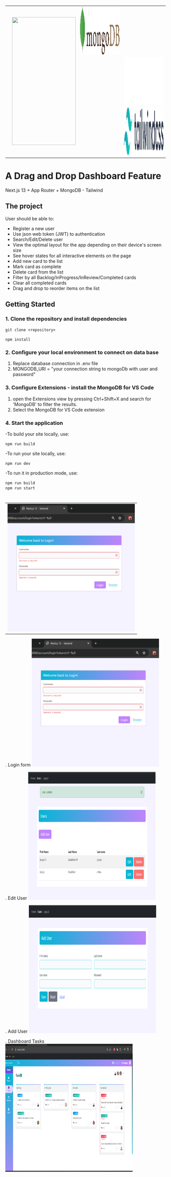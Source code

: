 



|   |   |   | 
| :------------ |:---------------:| ---------:|
|  <td rowspan=3><img src="https://myoctocat.com/assets/images/base-octocat.svg" width="200" height="400" /> | <img src="https://github.com/daphne2020/daphne2020/blob/main/assets/mongodb.svg" width="200" height="150" />  |   |
|  |  | <img src="https://github.com/daphne2020/daphne2020/blob/main/assets/Nextjs-white.png" width="200" height="150" /> |
|  |  | <img src="https://github.com/daphne2020/daphne2020/blob/main/assets/tailwind-css.svg" width="200" height="150" /> |

                                                                                                                                                                  
#


# A Drag and Drop Dashboard Feature

Next.js 13 + App Router + MongoDB - Tailwind

## The project

User should be able to:

- Register a new user
- Use json web token (JWT) to authentication
- Search/Edit/Delete user
- View the optimal layout for the app depending on their device's screen size
- See hover states for all interactive elements on the page
- Add new card to the list
- Mark card as complete
- Delete card from the list
- Filter by all Backlog/InProgress/InReview/Completed cards
- Clear all completed cards
- Drag and drop to reorder items on the list


## Getting Started

### 1. Clone the repository and install dependencies

```
git clone <repository>
```

```
npm install
```

### 2. Configure your local environment to connect on data base

1. Replace database connection in .env file
2. MONGODB_URI = "your connection string to mongoDb with user and password"


### 3. Configure Extensions - install the MongoDB for VS Code

1. open the Extensions view by pressing Ctrl+Shift+X and search for 'MongoDB' to filter the results. 
2. Select the MongoDB for VS Code extension

### 4. Start the application

-To build your site locally, use:

```
npm run build
```

-To run your site locally, use:

```
npm run dev
```

-To run it in production mode, use:


```
npm run build
npm run start
```

#

|   | 
| :------------: |
|  <img src="https://github.com/daphne2020/daphne2020/blob/main/assets/dashboard-login.png" width="400" height="400" /> |


. Login form
<img src="https://github.com/daphne2020/daphne2020/blob/main/assets/dashboard-login.png" width="400" height="400" />

. Edit User
<img src="https://github.com/daphne2020/daphne2020/blob/main/assets/edit-user.png" width="400" height="400" />

. Add User
<img src="https://github.com/daphne2020/daphne2020/blob/main/assets/add-user.png" width="400" height="400" />

. Dashboard Tasks
<img src="https://github.com/daphne2020/daphne2020/blob/main/assets/dashboard.png" width="400" height="400" />


